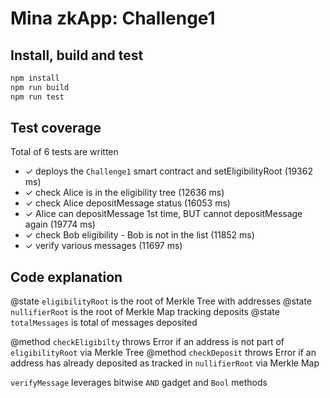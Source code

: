 # Mina zkApp: Challenge1


## Install, build and test

```sh
npm install
npm run build
npm run test
```

## Test coverage

Total of 6 tests are written
- ✓ deploys the `Challenge1` smart contract and setEligibilityRoot (19362 ms)
- ✓ check Alice is in the eligibility tree (12636 ms)
- ✓ check Alice depositMessage status (16053 ms)
- ✓ Alice can depositMessage 1st time, BUT cannot depositMessage again (19774 ms)
- ✓ check Bob eligibility - Bob is not in the list (11852 ms)
- ✓ verify various messages (11697 ms)

## Code explanation

@state `eligibilityRoot` is the root of Merkle Tree with addresses
@state `nullifierRoot` is the root of Merkle Map tracking deposits
@state `totalMessages` is total of messages deposited

@method `checkEligibilty` throws Error if an address is not part of `eligibilityRoot` via Merkle Tree
@method `checkDeposit` throws Error if an address has already deposited as tracked in `nullifierRoot` via Merkle Map

`verifyMessage` leverages bitwise `AND` gadget and `Bool` methods